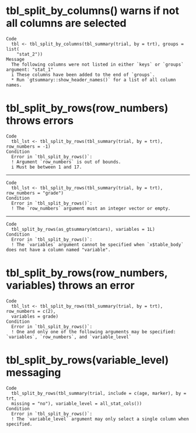 # tbl_split_by_columns() warns if not all columns are selected

    Code
      tbl <- tbl_split_by_columns(tbl_summary(trial, by = trt), groups = list(
        "stat_2"))
    Message
      The following columns were not listed in either `keys` or `groups` argument: "stat_1"
      i These columns have been added to the end of `groups`.
      * Run `gtsummary::show_header_names()` for a list of all column names.

# tbl_split_by_rows(row_numbers) throws errors

    Code
      tbl_lst <- tbl_split_by_rows(tbl_summary(trial, by = trt), row_numbers = -1)
    Condition
      Error in `tbl_split_by_rows()`:
      ! Argument `row_numbers` is out of bounds.
      i Must be between 1 and 17.

---

    Code
      tbl_lst <- tbl_split_by_rows(tbl_summary(trial, by = trt), row_numbers = "grade")
    Condition
      Error in `tbl_split_by_rows()`:
      ! The `row_numbers` argument must an integer vector or empty.

---

    Code
      tbl_split_by_rows(as_gtsummary(mtcars), variables = 1L)
    Condition
      Error in `tbl_split_by_rows()`:
      ! The `variables` argument cannot be specified when `x$table_body` does not have a column named "variable".

# tbl_split_by_rows(row_numbers, variables) throws an error

    Code
      tbl_lst <- tbl_split_by_rows(tbl_summary(trial, by = trt), row_numbers = c(2),
      variables = grade)
    Condition
      Error in `tbl_split_by_rows()`:
      ! One and only one of the following arguments may be specified: `variables`, `row_numbers`, and `variable_level`

# tbl_split_by_rows(variable_level) messaging

    Code
      tbl_split_by_rows(tbl_summary(trial, include = c(age, marker), by = trt,
      missing = "no"), variable_level = all_stat_cols())
    Condition
      Error in `tbl_split_by_rows()`:
      ! The `variable_level` argument may only select a single column when specified.

